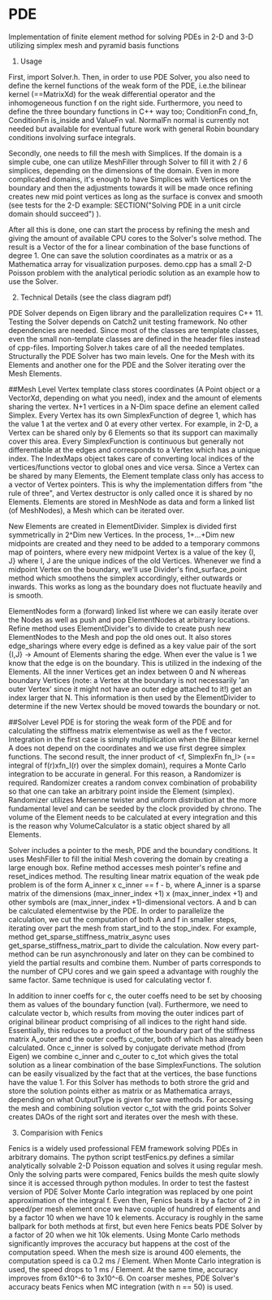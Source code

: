 # PDE
Implementation of finite element method for solving PDEs in 2-D and 3-D utilizing simplex mesh and pyramid basis functions

1. Usage

First, import Solver.h. Then, in order to use PDE Solver, you also need to define the kernel functions of the weak form of the PDE, i.e.the bilinear kernel (==MatrixXd) for the weak differential operator and the inhomogeneous function f on the right side.
Furthermore, you need to define the three boundary functions in C++ way too; ConditionFn cond_fn,
ConditionFn is_inside and ValueFn val. NormalFn normal is currently not needed but available for eventual future work
with general Robin boundary conditions involving surface integrals.

Secondly, one needs to fill the mesh with Simplices. If the domain is a simple cube, one can utilize MeshFiller
through Solver to fill it with 2 / 6 simplices, depending on the dimensions of the domain. Even in more complicated domains, it's enough to have Simplices with Vertices on the boundary and then the adjustments towards it will be made once refining creates new mid point vertices as long as the surface is convex and smooth (see tests for the 2-D example:
  SECTION("Solving PDE in a unit circle domain should succeed") ).

After all this is done, one can start the process by refining the mesh and giving the amount of available CPU cores
to the Solver's solve method. The result is a Vector of the  for a linear combination of the base functions of degree 1.
One can save the solution coordinates as a matrix or as a Mathematica array for visualization purposes. demo.cpp has a small 2-D Poisson problem with the analytical periodic solution as an example how to use the Solver.

2. Technical Details (see the class diagram pdf)

PDE Solver depends on Eigen library and the parallelization requires C++ 11. Testing the Solver depends on Catch2 unit testing framework. No other dependencies are needed. Since most of the classes are template classes, even the small non-template classes are defined in the header files instead of cpp-files. Importing Solver.h takes care of all the needed templates. Structurally the PDE Solver has two main levels. One for the Mesh with its Elements and another one for the PDE and the Solver iterating over the Mesh Elements.

##Mesh Level
Vertex template class stores coordinates (A Point object or a VectorXd, depending on what you need), index and the amount of elements sharing the vertex. N+1 vertices in a N-Dim space define an element called Simplex. Every Vertex has its own SimplexFunction of degree 1, which has the value 1 at the vertex and 0 at every other vertex. For example, in 2-D, a Vertex can be shared only by 6 Elements so that its support can maximally cover this area. Every SimplexFunction is continuous but generally not differentiable at the edges and corresponds to a Vertex which has a unique index. The IndexMaps object takes care of converting local indices of the vertices/functions vector to global ones and vice versa. Since a Vertex can be shared by many Elements, the Element template class only has access to a vector of Vertex pointers. This is why the implementation differs from "the rule of three", and Vertex destructor is only called once it is shared by no Elements. Elements are stored in MeshNode as data and form a linked list (of MeshNodes), a Mesh which can be iterated over.

New Elements are created in ElementDivider. Simplex is divided first symmetrically in 2^Dim new Vertices. In the process, 1+...+Dim new midpoints are created and they need to be added to a temporary commons map of pointers, where every new midpoint Vertex is a value of the key {I, J} where I, J are the unique indices of the old Vertices. Whenever we find a midpoint Vertex on the boundary, we'll use Divider's find_surface_point method which smoothens the simplex accordingly, either outwards or inwards. This works as long as the boundary does not fluctuate heavily and is smooth.

ElementNodes form a (forward) linked list where we can easily iterate over the Nodes as well as push and pop ElementNodes at arbitrary locations. Refine method uses ElementDivider's to divide to create push new ElementNodes to the Mesh and pop the old ones out. It also stores edge_sharings where every edge is defined as a key value pair of the sort {I,J} -> Amount of Elements sharing the edge. When ever the value is 1 we know that the edge is on the boundary. This is utilized in the indexing of the Elements. All the inner Vertices get an index between 0 and N whereas boundary Vertices (note: a Vertex at the boundary is not necessarily 'an outer Vertex' since it might not have an outer edge attached to it!) get an index larger that N. This information is then used by the ElementDivider to determine if the new Vertex should be moved towards the boundary or not.

##Solver Level
PDE is for storing the weak form of the PDE and for calculating the stiffness matrix elementwise as well as the f vector. Integration in the first case is simply multiplication when the Bilinear kernel A does not depend on the coordinates and we use first degree simplex functions. The second result, the inner product of <f, SimplexFn fn_I> (== integral of f(r)xfn_I(r) over the simplex domain), requires a Monte Carlo integration to be accurate in general. For this reason, a Randomizer is required. Randomizer creates a random convex combination of probability so that one can take an arbitrary point inside the Element (simplex). Randomizer utilizes Mersenne twister and uniform distribution at the more fundamental level and can be seeded by the clock provided by chrono. The volume of the Element needs to be calculated at every integration and this is the reason why VolumeCalculator is a static object shared by all Elements.

Solver includes a pointer to the mesh, PDE and the boundary conditions. It uses MeshFiller to fill the initial Mesh covering the domain by creating a large enough box. Refine method accesses mesh pointer's refine and reset_indices method. The resulting linear matrix equation of the weak pde problem is of the form A_inner x c_inner == f - b, where A_inner is a sparse matrix of the dimensions (max_inner_index +1) x (max_inner_index +1) and other symbols are (max_inner_index +1)-dimensional vectors. A and b can be calculated elementwise by the PDE. In order to parallelize the calculation, we cut the computation of both A and f in smaller steps, iterating over part the mesh from start_ind to the stop_index. For example, method get_sparse_stiffness_matrix_async uses get_sparse_stiffness_matrix_part to divide the calculation. Now every part-method can be run asynchronously and later on they can be combined to yield the partial results and combine them. Number of parts corresponds to the number of CPU cores and we gain speed a advantage with roughly the same factor. Same technique is used for calculating vector f.

In addition to inner coeffs for c, the outer coeffs need to be set by choosing them as values of the boundary function (val). Furthermore, we need to calculate vector b, which results from moving the outer indices part of original bilinear product comprising of all indices to the right hand side. Essentially, this reduces to a product of the boundary part of the stiffness matrix A_outer and the outer coeffs c_outer, both of which has already been calculated. Once c_inner is solved by conjugate derivate method (from Eigen) we combine c_inner and c_outer to c_tot which gives the total solution as a linear combination of the base SimplexFunctions. The solution can be easily visualized by the fact that at the vertices, the base functions have the value 1. For this Solver has methods to both strore the grid and store the solution points either as matrix or as Mathematica arrays, depending on what OutputType is given for save methods. For accessing the mesh and combining solution vector c_tot with the grid points Solver creates DAOs of the right sort and iterates over the mesh with these.

3. Comparision with Fenics

Fenics is a widely used professional FEM framework solving PDEs in arbitrary domains. The python script testFenics.py defines a similar analytically solvable 2-D Poisson equation and solves it using regular mesh. Only the solving parts were compared, Fenics builds the mesh quite slowly since it is accessed through python modules. In order to test the fastest version of PDE Solver Monte Carlo integration was replaced by one point approximation of the integral f. Even then, Fenics beats it by a factor of 2 in speed/per mesh element once we have couple of hundred of elements and by a factor 10 when we have 10 k elements. Accuracy is roughly in the same ballpark for both methods at first, but even here Fenics beats PDE Solver by a factor of 20 when we hit 10k elements. Using Monte Carlo methods significantly improves the accuracy but happens at the cost of the computation speed. When the mesh size is around 400 elements, the computation speed is ca 0.2 ms / Element. When Monte Carlo integration is used, the speed drops to 1 ms / Element. At the same time, accuracy improves from 6x10^-6 to 3x10^-6. On coarser meshes, PDE Solver's accuracy beats Fenics when MC integration (with n == 50) is used.
